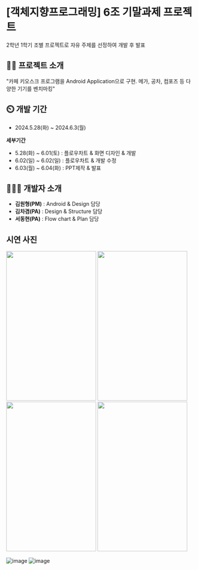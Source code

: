 # [객체지향프로그래밍] 6조 기말과제 프로젝트
2학년 1학기 조별 프로젝트로 자유 주제를 선정하여 개발 후 발표
## 👨‍🏫 프로젝트 소개
"카페 키오스크 프로그램을 Android Application으로 구현. 메가, 공차, 컴포즈 등 다양한 기기를 벤치마킹"

## ⏲️ 개발 기간
- 2024.5.28(화) ~ 2024.6.3(월)
  
**세부기간**
  - 5.28(화) ~ 6.01(토) : 플로우차트 & 화면 디자인 & 개발
  - 6.02(일) ~ 6.02(일) : 플로우차트 & 개발 수정
  - 6.03(월) ~ 6.04(화) : PPT제작 & 발표

## 🧑‍🤝‍🧑 개발자 소개
- **김원형(PM)** : Android & Design 담당
- **김차겸(PA)** : Design & Structure 담당
- **서동현(PA)** : Flow chart  & Plan 담당



## 시연 사진
<img src="https://github.com/user-attachments/assets/80e016b7-138c-46f1-96c6-37cf19802d1d" width="240" height="400"/>
<img src="https://github.com/user-attachments/assets/495376d2-74a4-4b7f-ba24-e4fb206cd2b9" width="240" height="400"/>
<img src="https://github.com/user-attachments/assets/bca56759-fed6-4cd6-808c-2c7f5c89b63d" width="240" height="400"/>
<img src="https://github.com/user-attachments/assets/335738f2-ce98-4624-a8fa-4032d264fb54" width="240" height="400"/>

![image](https://github.com/user-attachments/assets/edd5d3df-3acb-4848-88e0-af39ae7c52f1)
![image](https://github.com/user-attachments/assets/4d9b0a93-4377-46e4-90b9-e805947c8f99)
